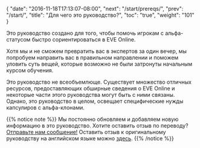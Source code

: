 {
  "date": "2016-11-18T17:13:07-08:00",
  "next": "/start/prereqs/",
  "prev": "/start/",
  "title": "Для чего это руководство?",
  "toc": "true",
  "weight": "101"
}

Это руководство создано для того, чтобы помочь игрокам с альфа-статусом быстро сориентироваться в EVE Online.

Хотя мы и не сможем превратить вас в экспертов за один вечер, мы попробуем направить вас в правильном направлении
и поможем уловить суть вещей, которые возможно не были затронуты  начальным курсом обучения.

Это руководство не всеобъемлюще. Существует множество отличных ресурсов, предоставляющих обширные сведения
о EVE Online и некоторые части этого руководства могут быть с ними связаны. Однако, это руководство 
в целом, освещает специфические нужды капсулиров c альфа-клонами.

{{% notice note %}}
Мы постоянно обновляем и добавляем новую информацию в это руководство.
Хотите оставить отзыв по переводу? [Отправьте нам сообщение!](https://github.com/ka5huk3n/alpha-guide/issues/new)
Оставить отзыв к оригинальному руководству на английском языке можно [здесь](https://github.com/ayust/alpha-guide/issues/new).
{{% /notice %}}

